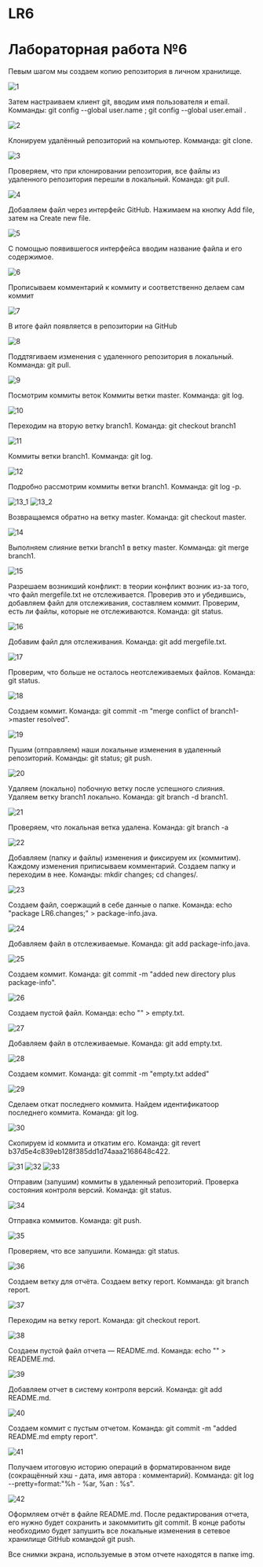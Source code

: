 # LR6

# Лабораторная работа №6

Певым шагом мы создаем копию репозитория в личном хранилище.

![1](https://user-images.githubusercontent.com/89647102/200087903-e42ac66a-0f71-4450-a918-4d0ecece26a6.jpg)

Затем настраиваем клиент git, вводим имя пользователя и email.
Комманды: git config --global user.name <username>; git config --global user.email <email>.

![2](https://user-images.githubusercontent.com/89647102/200087961-96f7b7fd-091a-4172-88f1-8b0d895282be.jpg)

Клонируем удалённый репозиторий на компьютер.
Комманда: git clone.

![3](https://user-images.githubusercontent.com/89647102/200087973-d85f4449-0bae-49f7-8dd0-d11e66fdfbc4.jpg)

Проверяем, что при клонировании репозитория, все файлы из удаленного репозитория перешли в локальный.
Команда: git pull.

![4](https://user-images.githubusercontent.com/89647102/200087992-8dd71d84-555f-4c37-9371-129da150c701.jpg)

Добавляем файл через интерфейс GitHub.
Нажимаем на кнопку Add file, затем на Create new file.

![5](https://user-images.githubusercontent.com/89647102/200088025-d1b98666-48d3-4bb4-b600-44313cd1fed2.jpg)

С помощью появившегося интерфейса вводим название файла и его содержимое.

![6](https://user-images.githubusercontent.com/89647102/200088031-f3646b6c-54e9-41b0-8da2-aef92bf9f72a.jpg)

Прописываем комментарий к коммиту и соответственно делаем сам коммит

![7](https://user-images.githubusercontent.com/89647102/200088038-0e8cfc4b-c406-468a-8eda-2e269028be03.jpg)

В итоге файл появляется в репозитории на GitHub

![8](https://user-images.githubusercontent.com/89647102/200088042-57f893fe-37d1-4542-af30-150ee127d628.jpg)

Поддтягиваем изменения с удаленного репозитория в локальный.
Комманда: git pull.

![9](https://user-images.githubusercontent.com/89647102/200088202-e1675d8a-0b82-41af-9dda-61d0e7d69a73.jpg)

Посмотрим коммиты веток
Коммиты ветки master. Комманда: git log.

![10](https://user-images.githubusercontent.com/89647102/200088205-42195fbc-144b-4a93-a73b-1317366faaad.jpg)

Переходим на вторую ветку branch1. Команда: git checkout branch1

![11](https://user-images.githubusercontent.com/89647102/200088208-f56fd4d4-6860-493b-bb3d-29cf360bbae2.jpg)

Коммиты ветки branch1. Комманда: git log.

![12](https://user-images.githubusercontent.com/89647102/200088220-feb98364-b866-4c30-a95e-2f4df48d80b9.jpg)

Подробно рассмотрим коммиты ветки branch1.
Комманда: git log -p.

![13_1](https://user-images.githubusercontent.com/89647102/200088233-2c9c69d8-ccc0-4bfc-9198-8e8651210c88.jpg)
![13_2](https://user-images.githubusercontent.com/89647102/200088240-01472dfc-ea02-4ba4-a2a7-28c63e1605af.jpg)

Возвращаемся обратно на ветку master.
Команда: git checkout master.

![14](https://user-images.githubusercontent.com/89647102/200088320-652c2376-6363-4c7b-984b-132d3c30ce30.jpg)

Выполняем слияние ветки branch1 в ветку master.
Комманда: git merge branch1.

![15](https://user-images.githubusercontent.com/89647102/200088323-ef2e04e6-971e-42a2-aeb2-2d26ee7577aa.jpg)

Разрешаем возникший конфликт: в теории конфликт возник из-за того, что файл mergefile.txt не отслеживается. Проверив это и убедившись, добавляем файл для отслеживания, составляем коммит.
Проверим, есть ли файлы, которые не отслеживаются. Команда: git status.

![16](https://user-images.githubusercontent.com/89647102/200088332-f346179b-92b6-4073-806e-101afc01eaa4.jpg)

Добавим файл для отслеживания. Команда: git add mergefile.txt.

![17](https://user-images.githubusercontent.com/89647102/200088335-33a97928-2cc2-4124-8c07-9e38c8796b1b.jpg)

Проверим, что больше не осталось неотслеживаемых файлов. Команда: git status.

![18](https://user-images.githubusercontent.com/89647102/200088340-c3e92c94-a92d-466f-b9d5-29c32966a076.jpg)

Создаем коммит. Команда: git commit -m "merge conflict of branch1->master resolved".

![19](https://user-images.githubusercontent.com/89647102/200088345-f954abc0-ce13-457c-b40d-bfc7548f7fc7.jpg)

Пушим (отправляем) наши локальные изменения в удаленный репозиторий.
Команды: git status; git push.

![20](https://user-images.githubusercontent.com/89647102/200088362-e23aa35e-ee28-4dfe-9d18-26ee1cca6846.jpg)

Удаляем (локально) побочную ветку после успешного слияния.
Удаляем ветку branch1 локально. Команда: git branch -d branch1.

![21](https://user-images.githubusercontent.com/89647102/200088370-12bebc8c-75c5-4339-8d0a-aa42e23371cd.jpg)

Проверяем, что локальная ветка удалена. Команда: git branch -a

![22](https://user-images.githubusercontent.com/89647102/200088457-bab0e944-9331-4974-8cdd-eba3023feab5.jpg)

Добавляем (папку и файлы) изменения и фиксируем их (коммитим). Каждому изменения приписываем комментарий.
Создаем папку и переходим в нее. Команды: mkdir changes; cd changes/.

![23](https://user-images.githubusercontent.com/89647102/200088468-6a5271b5-526d-4cc5-b5db-3040f105b596.jpg)

Создаем файл, соержащий в себе данные о папке. Команда: echo "package LR6.changes;" > package-info.java.

![24](https://user-images.githubusercontent.com/89647102/200088471-3bfc4764-14a0-4b7c-b2ad-4c7c5cb484b2.jpg)

Добавляем файл в отслеживаемые. Команда: git add package-info.java.

![25](https://user-images.githubusercontent.com/89647102/200088477-a9a287b9-4a7e-46d3-9c1e-87d189436876.jpg)

Создаем коммит. Команда: git commit -m "added new directory plus package-info".

![26](https://user-images.githubusercontent.com/89647102/200088480-fc49aa40-62ab-4cf9-9e0e-f7de05645002.jpg)

Создаем пустой файл. Команда: echo "" > empty.txt.

![27](https://user-images.githubusercontent.com/89647102/200088488-6ea160b3-768a-4040-bdbc-ab76e0cd3678.jpg)

Добавляем файл в отслеживаемые. Команда: git add empty.txt.

![28](https://user-images.githubusercontent.com/89647102/200088502-56a843d7-84bb-44f9-8a95-f3a62267de71.jpg)

Создаем коммит. Команда: git commit -m "empty.txt added"

![29](https://user-images.githubusercontent.com/89647102/200088504-9953acc8-f144-44b8-acd5-15024b38efa8.jpg)

Сделаем откат последнего коммита.
Найдем идентификатоор последнего коммита. Команда: git log.

![30](https://user-images.githubusercontent.com/89647102/200088507-160b37a6-c0b0-4b0c-adb7-1a380a34ced8.jpg)

Скопируем id коммита и откатим его. Команда: git revert b37d5e4c839eb128f385dd1d74aaa2168648c422.

![31](https://user-images.githubusercontent.com/89647102/200088513-6bb05777-64b7-4f28-9142-0e7a2304252c.jpg)
![32](https://user-images.githubusercontent.com/89647102/200088520-aa442614-9da6-41ce-992e-b682efd5b97b.jpg)
![33](https://user-images.githubusercontent.com/89647102/200088524-a9269628-38b0-4b4e-9e1b-a4b4084cc375.jpg)

Отправим (запушим) коммиты в удаленный репозиторий.
Проверка состояния контроля версий. Команда: git status.

![34](https://user-images.githubusercontent.com/89647102/200088539-af384b14-d7bf-4686-82d6-24e9a0995c7d.jpg)

Отправка коммитов. Команда: git push.

![35](https://user-images.githubusercontent.com/89647102/200088547-11d067fb-4d31-4970-90aa-14a5ba541d95.jpg)

Проверяем, что все запушили. Команда: git status.

![36](https://user-images.githubusercontent.com/89647102/200088600-64a2ce84-8a87-44f9-b6d2-b33f1f5083e5.jpg)

Создаем ветку для отчёта.
Создаем ветку report. Комманда: git branch report.

![37](https://user-images.githubusercontent.com/89647102/200088606-dcb51f01-0085-4a94-b632-7998c8063d6f.jpg)

Переходим на ветку report. Команда: git checkout report.

![38](https://user-images.githubusercontent.com/89647102/200088612-4f9ee58b-08df-4120-a9a4-b01fa7733edb.jpg)

Создаем пустой файл отчета — README.md. Команда: echo "" > READEME.md.

![39](https://user-images.githubusercontent.com/89647102/200088615-3e61f40a-47a4-4e8a-b068-694e800f3308.jpg)

Добавляем отчет в систему контроля версий. Команда: git add README.md.

![40](https://user-images.githubusercontent.com/89647102/200088623-85d1acc9-f6f8-41d2-b7c2-680cc0b82338.jpg)

Создаем коммит с пустым отчетом. Команда: git commit -m "added README.md empty report".

![41](https://user-images.githubusercontent.com/89647102/200088637-d6368400-1800-44eb-819e-0bb0c3659ae6.jpg)

Получаем итоговую историю операций в форматированном виде (сокращённый хэш - дата, имя автора : комментарий).
Комманда: git log --pretty=format:"%h - %ar, %an : %s".

![42](https://user-images.githubusercontent.com/89647102/200088647-28b013d4-a1ed-44a0-aeb7-7c62732f5628.jpg)

Оформляем отчёт в файле README.md. 
После редактирования отчета, его нужно будет сохранить и закоммитить git commit.
В конце работы необходимо будет запушить все локальные изменения в сетевое хранилище GitHub командой git push.

Все снимки экрана, используемые в этом отчете находятся в папке img.
